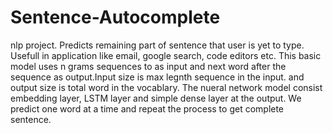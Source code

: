 # Sentence-Autocomplete
nlp project. Predicts remaining part of sentence that user is yet to type. Usefull in application like email, google search, code editors etc. This basic model uses n grams sequences to as input and next word after the sequence as output.Input size is max legnth sequence in the input. and output size is total word in the vocablary. The nueral network model consist embedding layer, LSTM layer and simple dense layer at the output.
We predict one word at a time and repeat the process to get complete sentence.
